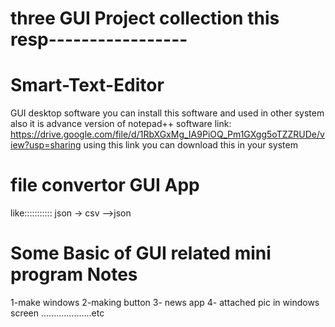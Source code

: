 # three GUI Project collection this resp-----------------

# Smart-Text-Editor
GUI desktop software 
you can install this software and used in other system also 
it is advance version of notepad++ software 
link: https://drive.google.com/file/d/1RbXGxMg_IA9PiOQ_Pm1GXgg5oTZZRUDe/view?usp=sharing
using this link you can download this in your system 
# file convertor GUI App 
like::::::::::: json -> csv -->json 
# Some Basic of GUI related mini program Notes
1-make windows
2-making button 
3- news app
4- attached pic in windows screen 
....................etc

